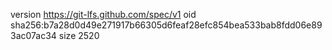 version https://git-lfs.github.com/spec/v1
oid sha256:b7a28d0d49e271917b66305d6feaf28efc854bea533bab8fdd06e893ac07ac34
size 2520
